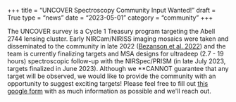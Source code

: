 +++
title = “UNCOVER Spectroscopy Community Input Wanted!”
draft = True
type = “news”
date = “2023-05-01”
category = “community”
+++

The UNCOVER survey is a Cycle 1 Treasury program targeting the Abell 2744 lensing cluster. Early NIRCam/NIRISS imaging mosaics were taken and disseminated to the community in late 2022 ([Bezanson et al. 2022](https://arxiv.org/pdf/2212.04026.pdf)) and the team is currently finalizing targets and MSA designs for ultradeep (2.7 - 19 hours) spectroscopic follow-up with the NIRSpec/PRISM (in late July 2023, targets finalized in June 2023). Although we **CANNOT guarantee that any target will be observed, we would like to provide the community with an opportunity to suggest exciting targets! Please feel free to fill out [this google form](https://docs.google.com/forms/d/e/1FAIpQLSdrqrsplG3VAc24Dbwp47z7Nf4S-RvuI3ruCUlNzIfvugAgqw/viewform) with as much information as possible and we'll reach out. 